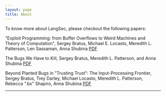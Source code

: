 ```yaml
---
layout: page
title: About
---
```


To know more about LangSec, please checkout the following papers:

"Exploit Programming: from Buffer Overflows to Weird Machines and Theory of Computation", Sergey Bratus, Michael E. Locasto, Meredith L. Patterson, Len Sassaman, Anna Shubina [PDF](http://langsec.org/papers/Bratus.pdf)


The Bugs We Have to Kill, Sergey Bratus, Meredith L. Patterson, and Anna Shubina [PDF](http://langsec.org/papers/the-bugs-we-have-to-kill.pdf)


Beyond Planted Bugs in "Trusting Trust": The Input-Processing Frontier, Sergey Bratus, Trey Darley, Michael Locasto, Meredith L. Patterson, Rebecca ".bx" Shapiro, Anna Shubina [PDF](http://langsec.org/papers/beyond-bugs-input-frontier.pdf)



---
